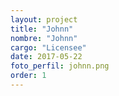 ```yaml
---
layout: project
title: "Johnn"
nombre: "Johnn"
cargo: "Licensee"
date: 2017-05-22
foto_perfil: johnn.png
order: 1
---
```

